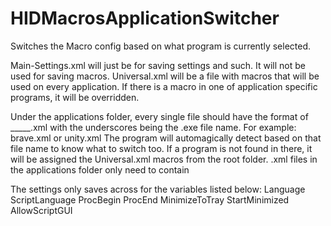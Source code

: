 # HIDMacrosApplicationSwitcher
Switches the Macro config based on what program is currently selected.


Main-Settings.xml will just be for saving settings and such. It will not be used for saving macros.
Universal.xml will be a file with macros that will be used on every application. If there is a macro in one of application specific programs, it will be overridden.

Under the applications folder, every single file should have the format of _____.xml with the underscores being the .exe file name. For example: brave.xml or unity.xml
The program will automagically detect based on that file name to know what to switch too. If a program is not found in there, it will be assigned the Universal.xml macros from the root folder.
.xml files in the applications folder only need to contain <Config><Macros></Macros></Config>

The settings only saves across for the variables listed below:
Language
ScriptLanguage
ProcBegin
ProcEnd
MinimizeToTray
StartMinimized
AllowScriptGUI
